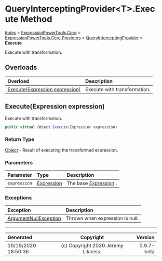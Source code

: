﻿# QueryInterceptingProvider&lt;T>.Execute Method

[Index](../index.md) > [ExpressionPowerTools.Core](ExpressionPowerTools.Core.a.md) > [ExpressionPowerTools.Core.Providers](ExpressionPowerTools.Core.Providers.n.md) > [QueryInterceptingProvider<T>](ExpressionPowerTools.Core.Providers.QueryInterceptingProvider`1.cs.md) > **Execute**

Execute with transformation.

## Overloads

| Overload | Description |
| :-- | :-- |
| [Execute(Expression expression)](#executeexpression-expression) | Execute with transformation. |
## Execute(Expression expression)

Execute with transformation.

```csharp
public virtual Object Execute(Expression expression)
```

### Return Type

 [Object](https://docs.microsoft.com/dotnet/api/system.object)  - Result of executing the transformed expression.

### Parameters

| Parameter | Type | Description |
| :-- | :-- | :-- |
| `expression` | [Expression](https://docs.microsoft.com/dotnet/api/system.linq.expressions.expression) | The base [Expression](https://docs.microsoft.com/dotnet/api/system.linq.expressions.expression) . |

### Exceptions

| Exception | Description |
| :-- | :-- |
| [ArgumentNullException](https://docs.microsoft.com/dotnet/api/system.argumentnullexception) | Thrown when expression is null. |


---

| Generated | Copyright | Version |
| :-- | :-: | --: |
| 10/19/2020 18:50:36 | (c) Copyright 2020 Jeremy Likness. | 0.9.7-beta |
